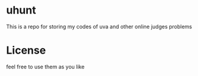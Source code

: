 # uhunt
This is a repo for storing my codes of uva and other online judges problems

# License
feel free to use them as you like

